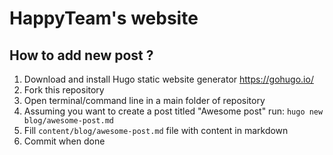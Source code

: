 # HappyTeam's website

## How to add new post ?
1. Download and install Hugo static website generator https://gohugo.io/
1. Fork this repository
1. Open terminal/command line in a main folder of repository
1. Assuming you want to create a post titled "Awesome post" run:
`hugo new blog/awesome-post.md`
1. Fill `content/blog/awesome-post.md` file with content in markdown
1. Commit when done
